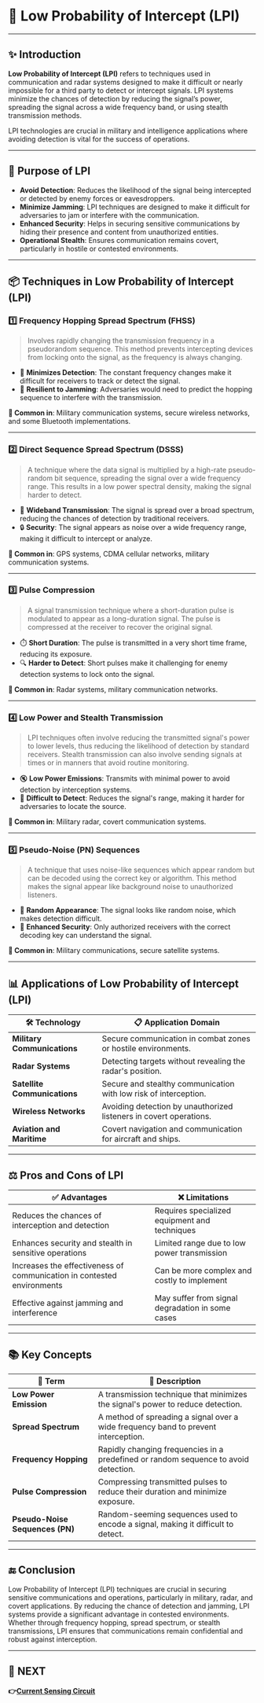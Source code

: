 # 📡 Low Probability of Intercept (LPI)

---

## ✨ Introduction

**Low Probability of Intercept (LPI)** refers to techniques used in communication and radar systems designed to make it difficult or nearly impossible for a third party to detect or intercept signals. LPI systems minimize the chances of detection by reducing the signal’s power, spreading the signal across a wide frequency band, or using stealth transmission methods.

LPI technologies are crucial in military and intelligence applications where avoiding detection is vital for the success of operations.

---

## 🎯 Purpose of LPI

- **Avoid Detection**: Reduces the likelihood of the signal being intercepted or detected by enemy forces or eavesdroppers.
- **Minimize Jamming**: LPI techniques are designed to make it difficult for adversaries to jam or interfere with the communication.
- **Enhanced Security**: Helps in securing sensitive communications by hiding their presence and content from unauthorized entities.
- **Operational Stealth**: Ensures communication remains covert, particularly in hostile or contested environments.

---

## 📦 Techniques in Low Probability of Intercept (LPI)

### 1️⃣ **Frequency Hopping Spread Spectrum (FHSS)**

> Involves rapidly changing the transmission frequency in a pseudorandom sequence. This method prevents intercepting devices from locking onto the signal, as the frequency is always changing.

- 🔄 **Minimizes Detection**: The constant frequency changes make it difficult for receivers to track or detect the signal.
- 📶 **Resilient to Jamming**: Adversaries would need to predict the hopping sequence to interfere with the transmission.

**📌 Common in**: Military communication systems, secure wireless networks, and some Bluetooth implementations.

---

### 2️⃣ **Direct Sequence Spread Spectrum (DSSS)**

> A technique where the data signal is multiplied by a high-rate pseudo-random bit sequence, spreading the signal over a wide frequency range. This results in a low power spectral density, making the signal harder to detect.

- 📡 **Wideband Transmission**: The signal is spread over a broad spectrum, reducing the chances of detection by traditional receivers.
- 🔒 **Security**: The signal appears as noise over a wide frequency range, making it difficult to intercept or analyze.

**📌 Common in**: GPS systems, CDMA cellular networks, military communication systems.

---

### 3️⃣ **Pulse Compression**

> A signal transmission technique where a short-duration pulse is modulated to appear as a long-duration signal. The pulse is compressed at the receiver to recover the original signal.

- ⏱️ **Short Duration**: The pulse is transmitted in a very short time frame, reducing its exposure.
- 🔍 **Harder to Detect**: Short pulses make it challenging for enemy detection systems to lock onto the signal.

**📌 Common in**: Radar systems, military communication networks.

---

### 4️⃣ **Low Power and Stealth Transmission**

> LPI techniques often involve reducing the transmitted signal's power to lower levels, thus reducing the likelihood of detection by standard receivers. Stealth transmission can also involve sending signals at times or in manners that avoid routine monitoring.

- 🔇 **Low Power Emissions**: Transmits with minimal power to avoid detection by interception systems.
- 🔐 **Difficult to Detect**: Reduces the signal's range, making it harder for adversaries to locate the source.

**📌 Common in**: Military radar, covert communication systems.

---

### 5️⃣ **Pseudo-Noise (PN) Sequences**

> A technique that uses noise-like sequences which appear random but can be decoded using the correct key or algorithm. This method makes the signal appear like background noise to unauthorized listeners.

- 🎲 **Random Appearance**: The signal looks like random noise, which makes detection difficult.
- 📡 **Enhanced Security**: Only authorized receivers with the correct decoding key can understand the signal.

**📌 Common in**: Military communications, secure satellite systems.

---

## 📊 Applications of Low Probability of Intercept (LPI)

| 🛠️ Technology             | 📋 Application Domain                        |
|---------------------------|---------------------------------------------|
| **Military Communications** | Secure communication in combat zones or hostile environments. |
| **Radar Systems**          | Detecting targets without revealing the radar's position. |
| **Satellite Communications** | Secure and stealthy communication with low risk of interception. |
| **Wireless Networks**      | Avoiding detection by unauthorized listeners in covert operations. |
| **Aviation and Maritime**  | Covert navigation and communication for aircraft and ships. |

---

## ⚖️ Pros and Cons of LPI

| ✅ Advantages                                       | ❌ Limitations                              |
|---------------------------------------------------|---------------------------------------------|
| Reduces the chances of interception and detection | Requires specialized equipment and techniques |
| Enhances security and stealth in sensitive operations | Limited range due to low power transmission |
| Increases the effectiveness of communication in contested environments | Can be more complex and costly to implement |
| Effective against jamming and interference         | May suffer from signal degradation in some cases |

---

## 📚 Key Concepts

| 🔑 Term                          | 📖 Description                                                        |
|-----------------------------------|-----------------------------------------------------------------------|
| **Low Power Emission**            | A transmission technique that minimizes the signal's power to reduce detection. |
| **Spread Spectrum**               | A method of spreading a signal over a wide frequency band to prevent interception. |
| **Frequency Hopping**             | Rapidly changing frequencies in a predefined or random sequence to avoid detection. |
| **Pulse Compression**             | Compressing transmitted pulses to reduce their duration and minimize exposure. |
| **Pseudo-Noise Sequences (PN)**   | Random-seeming sequences used to encode a signal, making it difficult to detect. |

---



## 🔚 Conclusion

Low Probability of Intercept (LPI) techniques are crucial in securing sensitive communications and operations, particularly in military, radar, and covert applications. By reducing the chance of detection and jamming, LPI systems provide a significant advantage in contested environments. Whether through frequency hopping, spread spectrum, or stealth transmissions, LPI ensures that communications remain confidential and robust against interception.

---

## 🔹 NEXT  

**👉[Current Sensing Circuit](../../../Circuit_Protection/Current_Sensing)**

